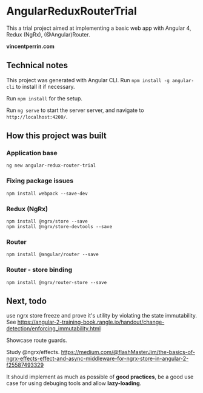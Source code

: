 # AngularReduxRouterTrial

This a trial project aimed at implementing a basic web app with Angular 4, Redux (NgRx), (@Angular)Router.

**vincentperrin.com**


## Technical notes

This project was generated with Angular CLI. Run `npm install -g angular-cli`
to install it if necessary.

Run `npm install` for the setup.

Run `ng serve` to start the server server, and navigate to `http://localhost:4200/`. 


## How this project was built

### Application base

    ng new angular-redux-router-trial


### Fixing package issues

    npm install webpack --save-dev


### Redux (NgRx)

    npm install @ngrx/store --save
    npm install @ngrx/store-devtools --save


###  Router

    npm install @angular/router --save


### Router - store binding

    npm install @ngrx/router-store --save


## Next, todo

use ngrx store freeze and prove it's utility by violating the state immutability.
See https://angular-2-training-book.rangle.io/handout/change-detection/enforcing_immutability.html

Showcase route guards.

Study @ngrx/effects.
https://medium.com/@flashMasterJim/the-basics-of-ngrx-effects-effect-and-async-middleware-for-ngrx-store-in-angular-2-f25587493329

It should implement as much as possible of **good practices**, be a good use case for using debuging tools and allow **lazy-loading**.
